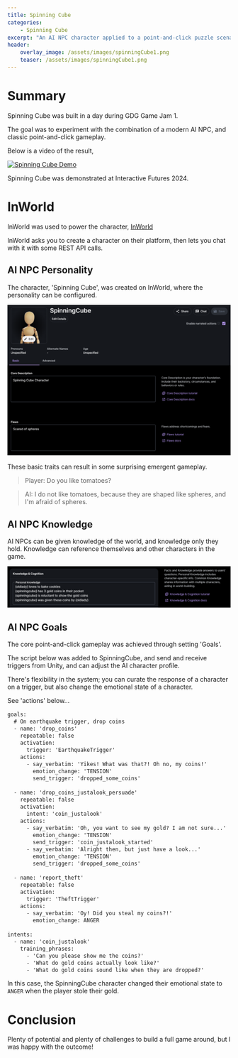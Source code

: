 ```yaml
---
title: Spinning Cube
categories:
    - Spinning Cube
excerpt: "An AI NPC character applied to a point-and-click puzzle scenario. Solo project for GDG Game Jam 1."
header:
    overlay_image: /assets/images/spinningCube1.png
    teaser: /assets/images/spinningCube1.png
---
```


# Summary
Spinning Cube was built in a day during GDG Game Jam 1.

The goal was to experiment with the combination of a modern AI NPC, and classic point-and-click gameplay.

Below is a video of the result,

[![Spinning Cube Demo](http://img.youtube.com/vi/wqqJ8Wv3Zmw/0.jpg)](https://youtu.be/wqqJ8Wv3Zmw "Spinning Cube Demo")

Spinning Cube was demonstrated at Interactive Futures 2024.

# InWorld
InWorld was used to power the character,
[InWorld](https://inworld.ai/)

InWorld asks you to create a character on their platform, then lets you chat with it with some REST API calls.

## AI NPC Personality
The character, 'Spinning Cube', was created on InWorld, where the personality can be configured.

![Setting the NPC Personality](/assets/images/spinningCube2.png)

These basic traits can result in some surprising emergent gameplay.

> Player: Do you like tomatoes?

> AI: I do not like tomatoes, because they are shaped like spheres, and I'm afraid of spheres.

## AI NPC Knowledge
AI NPCs can be given knowledge of the world, and knowledge only they hold. Knowledge can reference themselves and other characters in the game.

![Setting the NPC Knowledge](/assets/images/spinningCube3.png)

## AI NPC Goals
The core point-and-click gameplay was achieved through setting 'Goals'.

The script below was added to SpinningCube, and send and receive triggers from Unity, and can adjust the AI character profile.

There's flexibility in the system; you can curate the response of a character on a trigger, but also change the emotional state of a character. 

See 'actions' below...

```
goals:
  # On earthquake trigger, drop coins
  - name: 'drop_coins'
    repeatable: false
    activation:
      trigger: 'EarthquakeTrigger'
    actions:
      - say_verbatim: 'Yikes! What was that?! Oh no, my coins!'
        emotion_change: 'TENSION'
        send_trigger: 'dropped_some_coins'

  - name: 'drop_coins_justalook_persuade'
    repeatable: false
    activation:  
      intent: 'coin_justalook'
    actions:
      - say_verbatim: 'Oh, you want to see my gold? I am not sure...'
        emotion_change: 'TENSION'
        send_trigger: 'coin_justalook_started'
      - say_verbatim: 'Alright then, but just have a look...'
        emotion_change: 'TENSION'
        send_trigger: 'dropped_some_coins'

  - name: 'report_theft'
    repeatable: false
    activation:
      trigger: 'TheftTrigger'
    actions:
      - say_verbatim: 'Oy! Did you steal my coins?!'
        emotion_change: ANGER

intents:
  - name: 'coin_justalook'
    training_phrases:
      - 'Can you please show me the coins?'
      - 'What do gold coins actually look like?'
      - 'What do gold coins sound like when they are dropped?'
```

In this case, the SpinningCube character changed their emotional state to `ANGER` when the player stole their gold.

# Conclusion
Plenty of potential and plenty of challenges to build a full game around, but I was happy with the outcome!